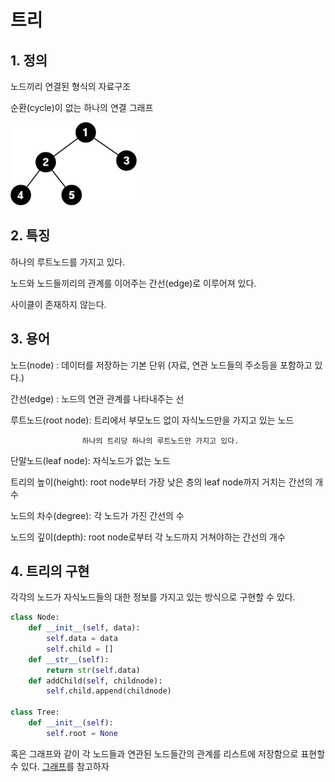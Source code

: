 # 트리
## 1. 정의

노드끼리 연결된 형식의 자료구조

순환(cycle)이 없는 하나의 연결 그래프

<img src = "../image/tree/tree.png" width="40%" height="40%"/>

## 2. 특징

하나의 루트노드를 가지고 있다.

노드와 노드들끼리의 관계를 이어주는 간선(edge)로 이루어져 있다.

사이클이 존재하지 않는다.

## 3. 용어

노드(node) : 데이터를 저장하는 기본 단위 (자료, 연관 노드들의 주소등을 포함하고 있다.)

간선(edge) : 노드의 연관 관계를 나타내주는 선

루트노드(root node): 트리에서 부모노드 없이 자식노드만을 가지고 있는 노드

                    하나의 트리당 하나의 루트노드만 가지고 있다.

단말노드(leaf node): 자식노드가 없는 노드

트리의 높이(height): root node부터 가장 낮은 층의 leaf node까지 거치는 간선의 개수

노드의 차수(degree): 각 노드가 가진 간선의 수

노드의 깊이(depth): root node로부터 각 노드까지 거쳐야하는 간선의 개수

## 4. 트리의 구현

각각의 노드가 자식노드들의 대한 정보를 가지고 있는 방식으로 구현할 수 있다.

```python
class Node:
    def __init__(self, data):
        self.data = data
        self.child = []
    def __str__(self):
        return str(self.data)
    def addChild(self, childnode):
        self.child.append(childnode)

class Tree:
    def __init__(self):
        self.root = None
```

혹은 그래프와 같이 각 노드들과 연관된 노드들간의 관계를 리스트에 저장함으로 표현할 수 있다.
[그래프](./그래프.md)를 참고하자